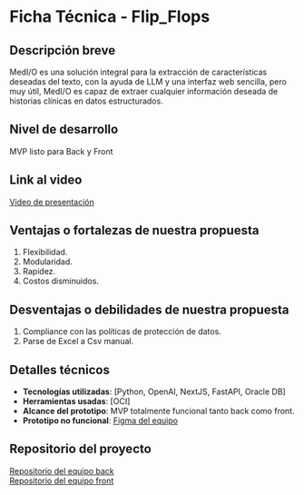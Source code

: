 # Ficha Técnica - Flip_Flops

## Descripción breve
MedI/O es una solución integral para la extracción de características deseadas del texto, con la ayuda de LLM y una interfaz web sencilla, pero muy útil, MedI/O es capaz de extraer cualquier información deseada de historias clínicas en datos estructurados. 

## Nivel de desarrollo
MVP listo para Back y Front

## Link al video
[Video de presentación](https://www.youtube.com/watch?v=V9fLXjtIWuI&feature=youtu.be)

## Ventajas o fortalezas de nuestra propuesta
1. Flexibilidad.
2. Modularidad.
3. Rapidez.
4. Costos disminuidos.

## Desventajas o debilidades de nuestra propuesta
1. Compliance con las políticas de protección de datos.
2. Parse de Excel a Csv manual. 

## Detalles técnicos
- **Tecnologías utilizadas**: [Python, OpenAI, NextJS, FastAPI, Oracle DB]
- **Herramientas usadas**: [OCI]
- **Alcance del prototipo**: MVP totalmente funcional tanto back como front.
- **Prototipo no funcional**: [Figma del equipo](https://www.figma.com/proto/N0VOA3HbXxXqyix74qbbrx/FrontEnd---Sabana-Hack?node-id=1-3&node-type=canvas&scaling=min-zoom&content-scaling=fixed&page-id=0%3A1&starting-point-node-id=1%3A3)


## Repositorio del proyecto
[Repositorio del equipo back](https://github.com/Jeanvaes/Back.INC.FlipFlops.co)
<br>
[Repositorio del equipo front](https://github.com/Jeanvaes/Front.INC.Fliflops.co)

